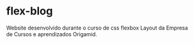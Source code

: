 # flex-blog
Website desenvolvido durante o curso de css flexbox Layout da Empresa de Cursos e aprendizados Origamid.
